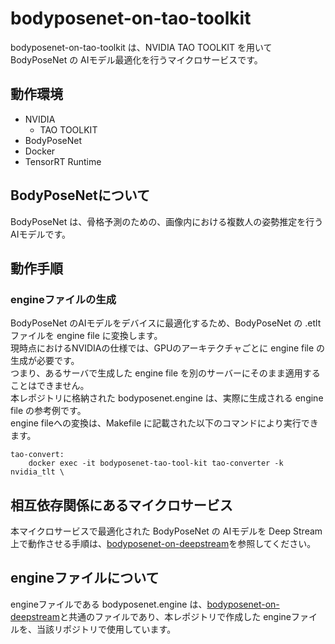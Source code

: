 # bodyposenet-on-tao-toolkit
bodyposenet-on-tao-toolkit は、NVIDIA TAO TOOLKIT を用いて BodyPoseNet の AIモデル最適化を行うマイクロサービスです。  

## 動作環境
- NVIDIA 
    - TAO TOOLKIT
- BodyPoseNet
- Docker
- TensorRT Runtime

## BodyPoseNetについて
BodyPoseNet は、骨格予測のための、画像内における複数人の姿勢推定を行うAIモデルです。  

## 動作手順

### engineファイルの生成
BodyPoseNet のAIモデルをデバイスに最適化するため、BodyPoseNet の .etlt ファイルを engine file に変換します。  
現時点におけるNVIDIAの仕様では、GPUのアーキテクチャごとに engine file の生成が必要です。  
つまり、あるサーバで生成した engine file を別のサーバーにそのまま適用することはできません。  
本レポジトリに格納された bodyposenet.engine は、実際に生成される engine file の参考例です。  
engine fileへの変換は、Makefile に記載された以下のコマンドにより実行できます。

```
tao-convert:
	docker exec -it bodyposenet-tao-tool-kit tao-converter -k nvidia_tlt \
```

## 相互依存関係にあるマイクロサービス  
本マイクロサービスで最適化された BodyPoseNet の AIモデルを Deep Stream 上で動作させる手順は、[bodyposenet-on-deepstream](https://github.com/latonaio/bodyposenet-on-deepstream)を参照してください。  

## engineファイルについて
engineファイルである bodyposenet.engine は、[bodyposenet-on-deepstream](https://github.com/latonaio/bodyposenet-on-deepstream)と共通のファイルであり、本レポジトリで作成した engineファイルを、当該リポジトリで使用しています。  

